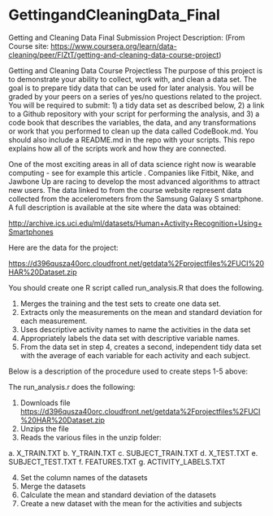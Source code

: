 # GettingandCleaningData_Final
Getting and Cleaning Data Final Submission
Project Description: 
(From Course site: https://www.coursera.org/learn/data-cleaning/peer/FIZtT/getting-and-cleaning-data-course-project)

Getting and Cleaning Data Course Projectless 
The purpose of this project is to demonstrate your ability to collect, work with, and clean a data set. The goal is to prepare tidy data that can be used for later analysis. You will be graded by your peers on a series of yes/no questions related to the project. You will be required to submit: 1) a tidy data set as described below, 2) a link to a Github repository with your script for performing the analysis, and 3) a code book that describes the variables, the data, and any transformations or work that you performed to clean up the data called CodeBook.md. You should also include a README.md in the repo with your scripts. This repo explains how all of the scripts work and how they are connected.

One of the most exciting areas in all of data science right now is wearable computing - see for example this article . Companies like Fitbit, Nike, and Jawbone Up are racing to develop the most advanced algorithms to attract new users. The data linked to from the course website represent data collected from the accelerometers from the Samsung Galaxy S smartphone. A full description is available at the site where the data was obtained:

http://archive.ics.uci.edu/ml/datasets/Human+Activity+Recognition+Using+Smartphones

Here are the data for the project:

https://d396qusza40orc.cloudfront.net/getdata%2Fprojectfiles%2FUCI%20HAR%20Dataset.zip

You should create one R script called run_analysis.R that does the following.

1. Merges the training and the test sets to create one data set.
2. Extracts only the measurements on the mean and standard deviation for each measurement.
3. Uses descriptive activity names to name the activities in the data set
4. Appropriately labels the data set with descriptive variable names.
5. From the data set in step 4, creates a second, independent tidy data set with the average of each variable for each activity and each subject.

Below is a description of the procedure used to create steps 1-5 above:

The run_analysis.r does the following:

1.  Downloads file https://d396qusza40orc.cloudfront.net/getdata%2Fprojectfiles%2FUCI%20HAR%20Dataset.zip
2.  Unzips the file
3.  Reads the various files in the unzip folder:

  a. X_TRAIN.TXT
  b. Y_TRAIN.TXT
  c. SUBJECT_TRAIN.TXT
  d. X_TEST.TXT
  e. SUBJECT_TEST.TXT
  f. FEATURES.TXT
  g. ACTIVITY_LABELS.TXT
  
4. Set the column names of the datasets
5. Merge the datasets
6. Calculate the mean and standard deviation of the datasets
7. Create a new dataset with the mean for the activities and subjects
